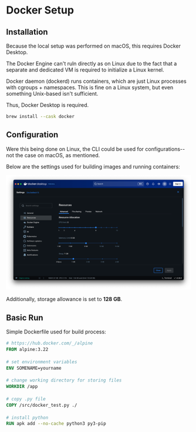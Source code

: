 # Docker Setup

## Installation

Because the local setup was performed on macOS, this requires Docker Desktop.

The Docker Engine can't ruln directly as on Linux due to the fact that a separate and dedicated VM is required to initialize a Linux kernel.

Docker daemon (dockerd) runs containers, which are just Linux processes with cgroups + namespaces. This is fine on a Linux system, but even something Unix-based isn't sufficient.

Thus, Docker Desktop is required.

```bash
brew install --cask docker
```

## Configuration

Were this being done on Linux, the CLI could be used for configurations--not the case on macOS, as mentioned.

Below are the settings used for building images and running containers:

![docker_setup1](docker_setup1.png)

Additionally, storage allowance is set to **128 GB**.

## Basic Run

Simple Dockerfile used for build process:

```Dockerfile
# https://hub.docker.com/_/alpine
FROM alpine:3.22

# set environment variables
ENV SOMENAME=yourname

# change working directory for storing files
WORKDIR /app

# copy .py file
COPY /src/docker_test.py ./

# install python
RUN apk add --no-cache python3 py3-pip
```
